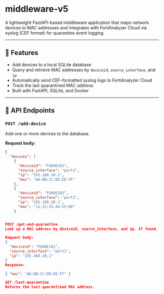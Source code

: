# middleware-v5

A lightweight FastAPI-based middleware application that maps network devices to MAC addresses and integrates with FortiAnalyzer Cloud via syslog (CEF format) for quarantine event logging.

---

## 🚀 Features

- Add devices to a local SQLite database
- Query and retrieve MAC addresses by `deviceid`, `source_interface`, and `ip`
- Automatically send CEF-formatted syslog logs to FortiAnalyzer Cloud
- Track the last quarantined MAC address
- Built with FastAPI, SQLite, and Docker

---

## 🔧 API Endpoints

### `POST /add-device`
Add one or more devices to the database.

**Request body:**
```json
{
  "devices": [
    {
      "deviceid": "FG60E101",
      "source_interface": "port1",
      "ip": "192.168.10.1",
      "mac": "AA:BB:CC:DD:EE:FF"
    },
    {
      "deviceid": "FG60E102",
      "source_interface": "port2",
      "ip": "192.168.20.1",
      "mac": "11:22:33:44:55:66"
    }


POST /get-and-quarantine
Look up a MAC address by deviceid, source_interface, and ip. If found, logs a CEF event to FortiAnalyzer.

Request body:
{
  "deviceid": "FG60E101",
  "source_interface": "port1",
  "ip": "192.168.10.1"
}
Response:

{ "mac": "AA:BB:CC:DD:EE:FF" }

GET /last-quarantine
Returns the last quarantined MAC address.
